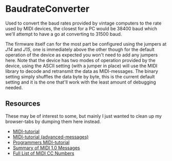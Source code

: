 # BaudrateConverter
Used to convert the baud rates provided by vintage computers to the rate used by MIDI devices, the closest for a PC would be 38400 baud which we'll attempt to have a go at converting to 31500 baud.

The firmware itself can for the most part be configured using the jumpers at *J14* and *J15*, one is immediately above the other though for the default operation of the device as expected you won't need to add any jumpers here. Note that the device has two modes of operation provided by the device, using the ASCII setting (with a jumper in place) will use the MIDI library to decode and retransmit the data as MIDI-messages. The binary setting simply shuffles the data byte by byte, this is the current default setting and it is the one that'll work with the least amount of debugging needed.

## Resources
These may be of interest to some, but mainly I just wanted to clean up my browser-tabs by dumping them here instead.

- [MIDI-tutorial](https://learn.sparkfun.com/tutorials/midi-tutorial/introduction)
- [MIDI-tutorial (advanced-messages)](https://learn.sparkfun.com/tutorials/midi-tutorial/advanced-messages)
- [Programmers MIDI-tutorial](https://www.cs.cmu.edu/~music/cmsip/readings/MIDI%20tutorial%20for%20programmers.html)
- [Summary of MIDI 1.0 Messages](https://www.midi.org/specifications-old/item/table-1-summary-of-midi-message)
- [Full List of MIDI CC Numbers](https://www.paulcecchettimusic.com/full-list-of-midi-cc-numbers/)